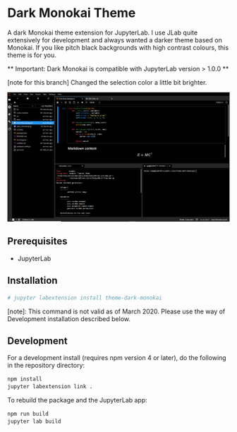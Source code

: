 # Dark Monokai Theme

A dark Monokai theme extension for JupyterLab. I use JLab quite extensively for development and always wanted a darker theme based on Monokai. If you like pitch black backgrounds with high contrast colours, this theme is for you.

** Important: Dark Monokai is compatible with JupyterLab version > 1.0.0 **

[note for this branch] Changed the selection color a little bit brighter.

![dark_monokai_image](dark_monokai.png)

## Prerequisites

* JupyterLab

## Installation

```bash
# jupyter labextension install theme-dark-monokai
```

[note]: This command is not valid as of March 2020. Please use the way of Development installation described below.

## Development

For a development install (requires npm version 4 or later), do the following in the repository directory:

```bash
npm install
jupyter labextension link .
```

To rebuild the package and the JupyterLab app:

```bash
npm run build
jupyter lab build
```
